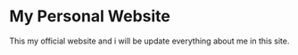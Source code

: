 # My Personal Website 
This my official website and i will be update everything about me in this site.
